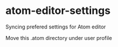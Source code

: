 # atom-editor-settings
Syncing prefered settings for Atom editor


Move this .atom directory under user profile
